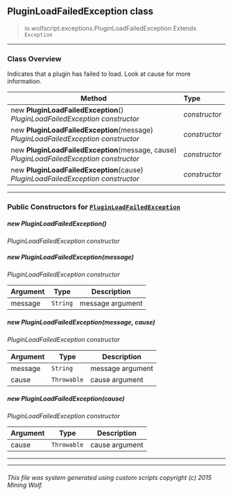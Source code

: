 ## PluginLoadFailedException __class__

>io.wolfscript.exceptions.PluginLoadFailedException
>Extends `Exception`

---

### Class Overview

Indicates that a plugin has failed to load. Look at cause for more information.

Method | Type   
--- | :--- 
new __PluginLoadFailedException__() <br> _PluginLoadFailedException constructor_ | _constructor_
new __PluginLoadFailedException__(message) <br> _PluginLoadFailedException constructor_ | _constructor_
new __PluginLoadFailedException__(message, cause) <br> _PluginLoadFailedException constructor_ | _constructor_
new __PluginLoadFailedException__(cause) <br> _PluginLoadFailedException constructor_ | _constructor_



---

### Public Constructors for [`PluginLoadFailedException`](PluginLoadFailedException.md)

##### <a id='pluginloadfailedexception'></a>new __PluginLoadFailedException__() 

_PluginLoadFailedException constructor_


##### <a id='pluginloadfailedexception'></a>new __PluginLoadFailedException__(message) 

_PluginLoadFailedException constructor_

Argument | Type | Description  
--- | --- | --- 
message | `String` | message argument

##### <a id='pluginloadfailedexception'></a>new __PluginLoadFailedException__(message, cause) 

_PluginLoadFailedException constructor_

Argument | Type | Description  
--- | --- | --- 
message | `String` | message argument
cause | `Throwable` | cause argument

##### <a id='pluginloadfailedexception'></a>new __PluginLoadFailedException__(cause) 

_PluginLoadFailedException constructor_

Argument | Type | Description  
--- | --- | --- 
cause | `Throwable` | cause argument

---
---


###### This file was system generated using custom scripts copyright (c) 2015 Mining Wolf.
	

